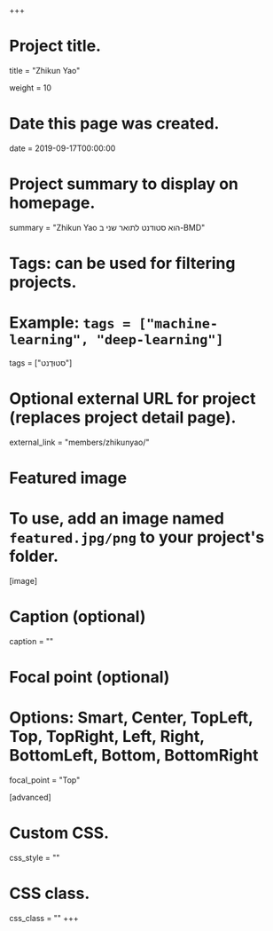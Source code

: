 +++
# Project title.
title = "Zhikun Yao"

weight = 10

# Date this page was created.
date = 2019-09-17T00:00:00

# Project summary to display on homepage.
summary = "Zhikun Yao הוא סטודנט לתואר שני ב-BMD"

# Tags: can be used for filtering projects.
# Example: `tags = ["machine-learning", "deep-learning"]`
tags = ["סטוּדֶנט"]

# Optional external URL for project (replaces project detail page).
external_link = "members/zhikunyao/"

# Featured image
# To use, add an image named `featured.jpg/png` to your project's folder. 
[image]
  # Caption (optional)
  caption = ""

  # Focal point (optional)
  # Options: Smart, Center, TopLeft, Top, TopRight, Left, Right, BottomLeft, Bottom, BottomRight
  focal_point = "Top"

[advanced]
 # Custom CSS.
 css_style = ""

 # CSS class.
 css_class = ""
+++
